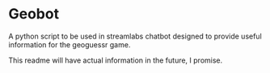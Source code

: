 # Geobot

A python script to be used in streamlabs chatbot designed to provide useful information for the geoguessr game.

This readme will have actual information in the future, I promise.
